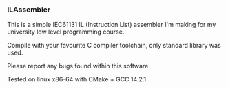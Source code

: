 ### ILAssembler

This is a simple IEC61131 IL (Instruction List) assembler I'm making for my university low level programming course.

Compile with your favourite C compiler toolchain, only standard library was used.

Please report any bugs found within this software.

Tested on linux x86-64 with CMake + GCC 14.2.1.